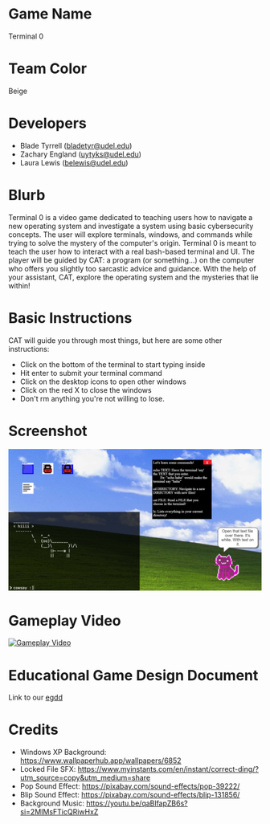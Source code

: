 # Game Name

Terminal 0

# Team Color

Beige

# Developers

-   Blade Tyrrell (bladetyr@udel.edu)
-   Zachary England (uytyks@udel.edu)
-   Laura Lewis (belewis@udel.edu)

# Blurb

Terminal 0 is a video game dedicated to teaching users how to navigate a new operating system and investigate a system using basic cybersecurity concepts. The user will explore terminals, windows, and commands while trying to solve the mystery of the computer's origin. Terminal 0 is meant to teach the user how to interact with a real bash-based terminal and UI. The player will be guided by CAT: a program (or something...) on the computer who offers you slightly too sarcastic advice and guidance. With the help of your assistant, CAT, explore the operating system and the mysteries that lie within!

# Basic Instructions

CAT will guide you through most things, but here are some other instructions:

-   Click on the bottom of the terminal to start typing inside
-   Hit enter to submit your terminal command
-   Click on the desktop icons to open other windows
-   Click on the red X to close the windows
-   Don't rm anything you're not willing to lose.

# Screenshot

![A screenshot of the game](assets/Capture.PNG)

# Gameplay Video

[![Gameplay Video](https://img.youtube.com/vi/vYD6jjKvhuI/0.jpg)](https://www.youtube.com/watch?v=vYD6jjKvhuI)

# Educational Game Design Document

Link to our [egdd](docs/egdd.md)

# Credits

-   Windows XP Background: https://www.wallpaperhub.app/wallpapers/6852
-   Locked File SFX: https://www.myinstants.com/en/instant/correct-ding/?utm_source=copy&utm_medium=share
-   Pop Sound Effect: https://pixabay.com/sound-effects/pop-39222/
-   Blip Sound Effect: https://pixabay.com/sound-effects/blip-131856/
-   Background Music: https://youtu.be/qaBlfapZB6s?si=2MIMsFTicQRiwHxZ

